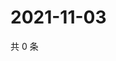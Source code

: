 # 2021-11-03

共 0 条

<!-- BEGIN WEIBO -->
<!-- 最后更新时间 Wed Nov 03 2021 19:00:57 GMT+0800 (China Standard Time) -->

<!-- END WEIBO -->

